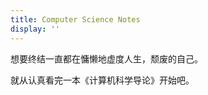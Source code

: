 ```yaml
---
title: Computer Science Notes
display: ''
---
```


<SubNav/>

<ClientOnly>
  <Plum/>
</ClientOnly>
想要终结一直都在慵懒地虚度人生，颓废的自己。

就从认真看完一本《计算机科学导论》开始吧。
<ListPosts type="ComputerScienceNotes"/>
